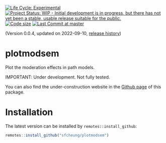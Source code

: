 <!-- badges: start -->
[![Life Cycle: Experimental](https://img.shields.io/badge/lifecycle-experimental-orange.svg)](https://lifecycle.r-lib.org/articles/stages.html#experimental)
[![Project Status: WIP - Initial development is in progress, but there has not yet been a stable, usable release suitable for the public.](https://www.repostatus.org/badges/latest/wip.svg)](https://www.repostatus.org/#wip)
[![Code size](https://img.shields.io/github/languages/code-size/sfcheung/plotmodsem.svg)](https://github.com/sfcheung/plotmodsem)
[![Last Commit at master](https://img.shields.io/github/last-commit/sfcheung/plotmodsem.svg)](https://github.com/sfcheung/plotmodsem/commits/master)
<!-- badges: end -->

(Version 0.0.4, updated on 2022-09-10, [release history](https://sfcheung.github.io/plotmodsem/news/index.html))

# plotmodsem

Plot the moderation effects in path models.

IMPORTANT: Under development. Not fully tested.

You can also find the under-construction website in the [Github page](https://sfcheung.github.io/plotmodsem/) of this package.

# Installation

The latest version can be installed by `remotes::install_github`:

```r
remotes::install_github("sfcheung/plotmodsem")
```
